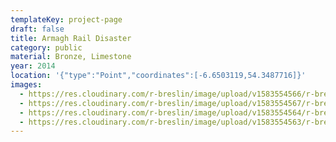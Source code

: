```yaml
---
templateKey: project-page
draft: false
title: Armagh Rail Disaster
category: public
material: Bronze, Limestone
year: 2014
location: '{"type":"Point","coordinates":[-6.6503119,54.3487716]}'
images:
  - https://res.cloudinary.com/r-breslin/image/upload/v1583554566/r-breslin-cloudinary/WORK/PUBLIC/armagh-rail-disaster/armagh-rail-disaster_armagh-rail-disaster-01_tkcpat.jpg
  - https://res.cloudinary.com/r-breslin/image/upload/v1583554567/r-breslin-cloudinary/WORK/PUBLIC/armagh-rail-disaster/armagh-rail-disaster_armagh-rail-disaster-02_luvsws.jpg
  - https://res.cloudinary.com/r-breslin/image/upload/v1583554564/r-breslin-cloudinary/WORK/PUBLIC/armagh-rail-disaster/armagh-rail-disaster_armagh-rail-disaster-04_tiownu.jpg
  - https://res.cloudinary.com/r-breslin/image/upload/v1583554563/r-breslin-cloudinary/WORK/PUBLIC/armagh-rail-disaster/armagh-rail-disaster_armagh-rail-disaster-03_ne7sry.jpg
---
```

